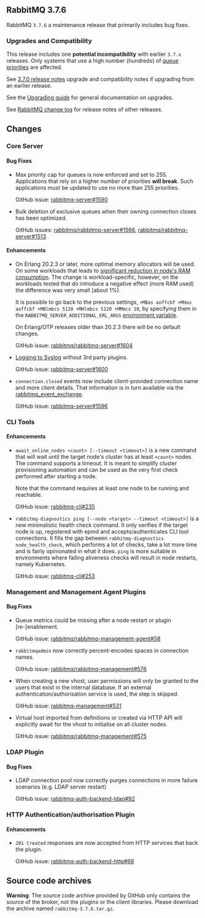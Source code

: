 ## RabbitMQ 3.7.6

RabbitMQ `3.7.6` a maintenance release that primarily includes bug fixes.

### Upgrades and Compatibility

This release includes one **potential incompatibility** with earlier `3.7.x` releases. Only systems
that use a high number (hundreds) of [queue priorities](https://www.rabbitmq.com/priority.html) are affected.

See [3.7.0 release notes](https://github.com/rabbitmq/rabbitmq-server/releases/tag/v3.7.0) upgrade and compatibility notes if upgrading from an earlier release.

See the [Upgrading guide](http://www.rabbitmq.com/upgrade.html) for general documentation on upgrades.

See [RabbitMQ change log](http://www.rabbitmq.com/changelog.html) for release notes of other releases.


## Changes

### Core Server

#### Bug Fixes

 * Max priority cap for queues is now enforced and set to 255. Applications that rely on a higher number of priorities **will break**.
   Such applications must be updated to use no more than 255 priorities.

   GitHub issue: [rabbitmq-server#1590](https://github.com/rabbitmq/rabbitmq-server/issues/1590)

 * Bulk deletion of exclusive queues when their owning connection closes has been optimized.

   GitHub issues: [rabbitmq/rabbitmq-server#1566](https://github.com/rabbitmq/rabbitmq-server/issues/1566), [rabbitmq/rabbitmq-server#1513](https://github.com/rabbitmq/rabbitmq-server/issues/1513)


#### Enhancements

 * On Erlang 20.2.3 or later, more optimal memory allocators will be used. On some workloads that leads
   to [significant reduction in node's RAM consumption](https://groups.google.com/d/msg/rabbitmq-users/LSYaac9frYw/LNZDZUlrBAAJ). The change is workload-specific, however, on the workloads
   tested that do introduce a negative effect (more RAM used) the difference was very small (about 1%).
   

   It is possible to go back to the previous settings, `+MBas aoffcbf +MHas aoffcbf +MBlmbcs 5120 +MHlmbcs 5120 +MMmcs 10`,
   by specifying them in the `RABBITMQ_SERVER_ADDITIONAL_ERL_ARGS` [environment variable](http://www.rabbitmq.com/configure.html#customise-environment).

   On Erlang/OTP releases older than 20.2.3 there will be no default changes.

   GitHub issue: [rabbitmq/rabbitmq-server#1604](https://github.com/rabbitmq/rabbitmq-server/pull/1604)

 * [Logging to Syslog](http://www.rabbitmq.com/logging.html#logging-to-syslog) without 3rd party plugins.
 
   GitHub issue: [rabbitmq-server#1600](https://github.com/rabbitmq/rabbitmq-server/pull/1600)

 * `connection.closed` events now include client-provided connection name and more client details.
   That information is in turn available via the [rabbitmq_event_exchange](https://github.com/rabbitmq/rabbitmq-event-exchange).

   GitHub issue: [rabbitmq-server#1596](https://github.com/rabbitmq/rabbitmq-server/issues/1596)


### CLI Tools

#### Enhancements

 * `await_online_nodes <count> [--timeout <timeout>]` is a new command that will wait until the target
   node's cluster has at least `<count>` nodes. The command supports a timeout. It is meant to simplify
   cluster provisioning automation and can be used as the very first check performed after starting a node.

   Note that the command requires at least one node to be running and reachable.

   GitHub issue: [rabbitmq-cli#235](https://github.com/rabbitmq/rabbitmq-cli/issues/235)

 * `rabbitmq-diagnostics ping [--node <target> --timeout <timeout>]` is a new minimalistic health check command.
   It only verifies if the target node is up, registered with epmd and accepts/authenticates CLI tool connections.
   It fills the gap between `rabbitmq-diagnostics node_health_check`, which performs a lot of checks, take a lot more time
   and is fairly opinionated in what it does. `ping` is more suitable in environments where
   failing aliveness checks will result in node restarts, namely Kubernetes.

   GitHub issue: [rabbitmq-cli#253](https://github.com/rabbitmq/rabbitmq-cli/issues/253)


### Management and Management Agent Plugins

#### Bug Fixes

 * Queue metrics could be missing after a node restart or plugin [re-]enablement.

   GitHub issue: [rabbitmq/rabbitmq-management-agent#58](https://github.com/rabbitmq/rabbitmq-management-agent/issues/58)

 * `rabbitmqadmin` now correctly percent-encodes spaces in connection names.

   GitHub issue: [rabbitmq/rabbitmq-management#576](https://github.com/rabbitmq/rabbitmq-management/issues/576)

 * When creating a new vhost, user permissions will only be granted to the users that exist in the
   internal database. If an external authentication/authorisation service is used, the step is skipped.

   GitHub issue: [rabbitmq-management#531](https://github.com/rabbitmq/rabbitmq-management/issues/531)

 * Virtual host imported from definitions or created via HTTP API will explicitly await for the vhost to initialise
   on all cluster nodes.

   GitHub issue: [rabbitmq/rabbitmq-management#575](https://github.com/rabbitmq/rabbitmq-management/issues/575)


### LDAP Plugin

#### Bug Fixes

 * LDAP connection pool now correctly purges connections in more failure scenarios (e.g. LDAP server restart)

   GitHub issue: [rabbitmq-auth-backend-ldap#92](https://github.com/rabbitmq/rabbitmq-auth-backend-ldap/issues/92)


### HTTP Authentication/authorisation Plugin

#### Enhancements

 * `201 Created` responses are now accepted from HTTP services that back the plugin.

   GitHub issue: [rabbitmq-auth-backend-http#68](https://github.com/rabbitmq/rabbitmq-auth-backend-http/pull/68)


## Source code archives

**Warning**: The source code archive provided by GitHub only contains the source of the broker,
not the plugins or the client libraries. Please download the archive named `rabbitmq-3.7.6.tar.gz`.
